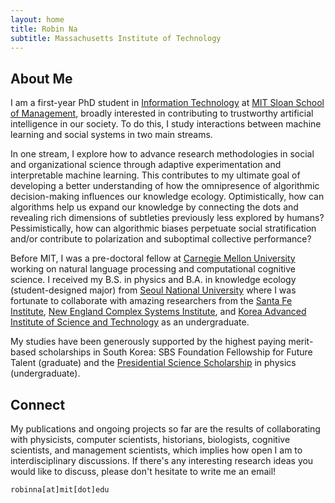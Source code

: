 ```yaml
---
layout: home
title: Robin Na
subtitle: Massachusetts Institute of Technology
---
```


## About Me

I am a first-year PhD student in [Information Technology](https://mitsloan.mit.edu/faculty/academic-groups/information-technology/about-us) at [MIT Sloan School of Management](https://mitsloan.mit.edu/), broadly interested in contributing to trustworthy artificial intelligence in our society. To do this, I study interactions between machine learning and social systems in two main streams.

In one stream, I explore how to advance research methodologies in social and organizational science through adaptive experimentation and interpretable machine learning. This contributes to my ultimate goal of developing a better understanding of how the omnipresence of algorithmic decision-making influences our knowledge ecology. Optimistically, how can algorithms help us expand our knowledge by connecting the dots and revealing rich dimensions of subtleties previously less explored by humans? Pessimistically, how can algorithmic biases perpetuate social stratification and/or contribute to polarization and suboptimal collective performance?

<!---
broadly interested in deploying various computational methods to understand collective human behaviors in IT-driven society. Such methods include network analysis, natural language processing, reinforcement learning, causal inference, and adaptive experiments. My ambitious research goal is to employ IT in a way that contributes to society where diverse ideas and backgrounds are appreciated while preventing polarization and discrimination that can be caused by social media and machine learning algorithms. This explains my current interests in algorithmic fairness and social network.
--->

<!---
Some topics I enjoy talking a lot about include but are certainly not limited to:

- Multiscale analysis and complex adaptive systems
- Interconnectivity, diversity, and decentralization
- Attention economy in digital environment and recommender systems
- Opportunities and challenges in computational social science
--->


Before MIT, I was a pre-doctoral fellow at [Carnegie Mellon University](https://www.cmu.edu/) working on natural language processing and computational cognitive science. I received my B.S. in physics and B.A. in knowledge ecology (student-designed major) from [Seoul National University](https://en.snu.ac.kr/) where I was fortunate to collaborate with amazing researchers from the [Santa Fe Institute](https://www.santafe.edu/), [New England Complex Systems Institute](https://necsi.edu/), and [Korea Advanced Institute of Science and Technology](https://www.kaist.ac.kr/en/) as an undergraduate.

My studies have been generously supported by the highest paying merit-based scholarships in South Korea: SBS Foundation Fellowship for Future Talent (graduate) and the [Presidential Science Scholarship](https://www.kosaf.go.kr/eng/jsp/aid/aid02_01_01.jsp) in physics (undergraduate).

## Connect

My publications and ongoing projects so far are the results of collaborating with physicists, computer scientists, historians, biologists, cognitive scientists, and management scientists, which implies how open I am to interdisciplinary discussions. If there's any interesting research ideas you would like to discuss, please don't hesitate to write me an email!

```
robinna[at]mit[dot]edu
```
